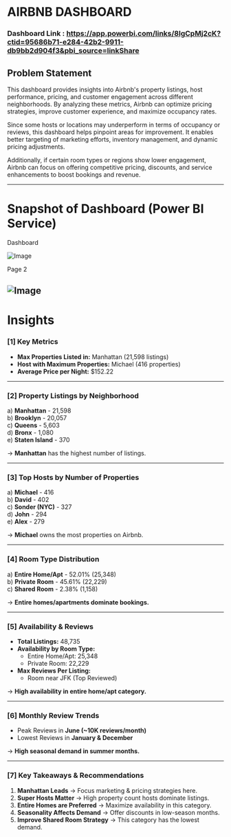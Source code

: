 # AIRBNB DASHBOARD

### Dashboard Link : https://app.powerbi.com/links/8lgCpMj2cK?ctid=95686b71-e284-42b2-9911-db9bb2d904f3&pbi_source=linkShare

## Problem Statement

This dashboard provides insights into Airbnb's property listings, host performance, pricing, and customer engagement across different neighborhoods. By analyzing these metrics, Airbnb can optimize pricing strategies, improve customer experience, and maximize occupancy rates.

Since some hosts or locations may underperform in terms of occupancy or reviews, this dashboard helps pinpoint areas for improvement. It enables better targeting of marketing efforts, inventory management, and dynamic pricing adjustments.

Additionally, if certain room types or regions show lower engagement, Airbnb can focus on offering competitive pricing, discounts, and service enhancements to boost bookings and revenue.

---

# Snapshot of Dashboard (Power BI Service)

Dashboard

![Image](https://github.com/user-attachments/assets/5ecba76b-d382-4850-b1ff-cd087a19eab2)

Page 2

![Image](https://github.com/user-attachments/assets/e34d904f-17f5-463b-8b15-e65c3bb0993e)
---

# Insights

### [1] Key Metrics  

   - **Max Properties Listed in:** Manhattan (21,598 listings)  
   - **Host with Maximum Properties:** Michael (416 properties)  
   - **Average Price per Night:** $152.22  

---

### [2] Property Listings by Neighborhood  

   a) **Manhattan** - 21,598  
   b) **Brooklyn** - 20,057  
   c) **Queens** - 5,603  
   d) **Bronx** - 1,080  
   e) **Staten Island** - 370  

   → **Manhattan** has the highest number of listings.

---

### [3] Top Hosts by Number of Properties  

   a) **Michael** - 416  
   b) **David** - 402  
   c) **Sonder (NYC)** - 327  
   d) **John** - 294  
   e) **Alex** - 279  

   → **Michael** owns the most properties on Airbnb.

---

### [4] Room Type Distribution  

   a) **Entire Home/Apt** - 52.01% (25,348)  
   b) **Private Room** - 45.61% (22,229)  
   c) **Shared Room** - 2.38% (1,158)  

   → **Entire homes/apartments dominate bookings.**

---

### [5] Availability & Reviews  

   - **Total Listings:** 48,735  
   - **Availability by Room Type:**  
     - Entire Home/Apt: 25,348  
     - Private Room: 22,229  
   - **Max Reviews Per Listing:**  
     - Room near JFK (Top Reviewed)  

   → **High availability in entire home/apt category.**

---

### [6] Monthly Review Trends  

   - Peak Reviews in **June (~10K reviews/month)**  
   - Lowest Reviews in **January & December**  

   → **High seasonal demand in summer months.**

---

### [7] Key Takeaways & Recommendations  

   1) **Manhattan Leads** → Focus marketing & pricing strategies here.  
   2) **Super Hosts Matter** → High property count hosts dominate listings.  
   3) **Entire Homes are Preferred** → Maximize availability in this category.  
   4) **Seasonality Affects Demand** → Offer discounts in low-season months.  
   5) **Improve Shared Room Strategy** → This category has the lowest demand.  

